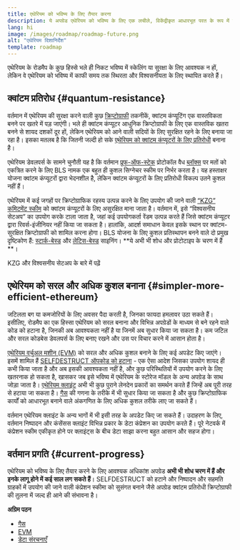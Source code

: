 ```yaml
---
title: एथेरियम को भविष्य के लिए तैयार करना
description: ये अपग्रेड एथेरियम को भविष्य के लिए एक लचीले, विकेंद्रीकृत आधारभूत परत के रूप में मजबूत करते हैं, चाहे भविष्य में कुछ भी हो।
lang: hi
image: /images/roadmap/roadmap-future.png
alt: "एथेरियम दिशानिर्देश"
template: roadmap
---
```


एथेरियम के रोडमैप के कुछ हिस्से भले ही निकट भविष्य में स्केलिंग या सुरक्षा के लिए आवश्यक न हों, लेकिन वे एथेरियम को भविष्य में काफी समय तक स्थिरता और विश्वसनीयता के लिए स्थापित करते हैं।

## क्वांटम प्रतिरोध {#quantum-resistance}

वर्तमान में एथेरियम की सुरक्षा करने वाली कुछ [क्रिप्टोग्राफी](/glossary/#cryptography) तकनीकें, क्वांटम कंप्यूटिंग एक वास्तविकता बनने पर खतरे में पड़ जाएंगी। भले ही क्वांटम कंप्यूटर आधुनिक क्रिप्टोग्राफी के लिए एक वास्तविक खतरा बनने से शायद दशकों दूर हों, लेकिन एथेरियम को आने वाली सदियों के लिए सुरक्षित रहने के लिए बनाया जा रहा है। इसका मतलब है कि जितनी जल्दी हो सके [एथेरियम को क्वांटम कंप्यूटरों के लिए प्रतिरोधी](https://consensys.net/blog/developers/how-will-quantum-supremacy-affect-blockchain/) बनाना है।

एथेरियम डेवलपर्स के सामने चुनौती यह है कि वर्तमान [प्रूफ-ऑफ-स्टेक](/glossary/#pos) प्रोटोकॉल वैध [ब्लॉक्स](/glossary/#block) पर मतों को एकत्रित करने के लिए BLS नामक एक बहुत ही कुशल सिग्‍नेचर स्‍कीम पर निर्भर करता है। यह हस्ताक्षर योजना क्वांटम कंप्यूटरों द्वारा भेदनशील है, लेकिन क्वांटम कंप्यूटरों के लिए प्रतिरोधी विकल्प उतने कुशल नहीं हैं।

एथेरियम में कई जगहों पर क्रिप्टोग्राफिक रहस्य उत्पन्न करने के लिए उपयोग की जाने वाली [“KZG” कमिटमेंट स्कीम](/roadmap/danksharding/#what-is-kzg) को क्वांटम कंप्यूटरों के लिए असुरक्षित माना जाता है। वर्तमान में, इसे “विश्वसनीय सेटअप” का उपयोग करके टाला जाता है, जहां कई उपयोगकर्ता रेंडम उत्पन्न करते हैं जिसे क्वांटम कंप्यूटर द्वारा रिवर्स-इंजीनियर नहीं किया जा सकता है। हालांकि, आदर्श समाधान केवल इसके स्थान पर क्वांटम-सुरक्षित क्रिप्टोग्राफी को शामिल करना होगा। BLS योजना के लिए कुशल प्रतिस्थापन बनने वाले दो प्रमुख दृष्टिकोण हैं: [स्‍टार्क-बेस्‍ड](https://hackmd.io/@vbuterin/stark_aggregation) और [लेटिस-बेस्‍ड](https://medium.com/asecuritysite-when-bob-met-alice/so-what-is-lattice-encryption-326ac66e3175) साइनिंग। **ये अभी भी शोध और प्रोटोटाइप के चरण में हैं **।

<ButtonLink variant="outline-color" href="/roadmap/danksharding#what-is-kzg"> KZG और विश्वसनीय सेटअप के बारे में पढ़ें</ButtonLink>

## एथेरियम को सरल और अधिक कुशल बनाना {#simpler-more-efficient-ethereum}

जटिलता बग या कमजोरियों के लिए अवसर पैदा करती है, जिनका फायदा हमलावर उठा सकते हैं। इसीलिए, रोडमैप का एक हिस्सा एथेरियम को सरल बनाना और विभिन्न अपग्रेडों के माध्यम से बने रहने वाले कोड को हटाना है, जिनकी अब आवश्यकता नहीं है या जिनमें अब सुधार किया जा सकता है। कम जटिल और सरल कोडबेस डेवलपर्स के लिए बनाए रखने और उस पर विचार करने में आसान होता है।

[एथेरियम वर्चुअल मशीन (EVM)](/developers/docs/evm) को सरल और अधिक कुशल बनाने के लिए कई अपडेट किए जाएंगे। इसमें शामिल हैं [SELFDESTRUCT ऑपकोड को हटाना](https://hackmd.io/@vbuterin/selfdestruct) - एक ऐसा आदेश जिसका उपयोग शायद ही कभी किया जाता है और अब इसकी आवश्यकता नहीं है, और कुछ परिस्थितियों में उपयोग करने के लिए खतरनाक हो सकता है, खासकर जब इसे भविष्य में एथेरियम के स्टोरेज मॉडल के अन्य अपग्रेड के साथ जोड़ा जाता है। [एथेरियम क्लाइंट](/glossary/#consensus-client) अभी भी कुछ पुराने लेनदेन प्रकारों का समर्थन करते हैं जिन्हें अब पूरी तरह से हटाया जा सकता है। [गैस](/glossary/#gas) की गणना के तरीके में भी सुधार किया जा सकता है और कुछ क्रिप्टोग्राफिक कार्यों को आधारभूत बनाने वाले अंकगणित के लिए अधिक कुशल तरीके लाए जा सकते हैं।

वर्तमान एथेरियम क्लाइंट के अन्य भागों में भी इसी तरह के अपडेट किए जा सकते हैं। उदाहरण के लिए, वर्तमान निष्पादन और कंसेंसस क्लाइंट विभिन्न प्रकार के डेटा कंप्रेशन का उपयोग करते हैं। पूरे नेटवर्क में कंप्रेशन स्कीम एकीकृत होने पर क्लाइंट्स के बीच डेटा साझा करना बहुत आसान और सहज होगा।

## वर्तमान प्रगति {#current-progress}

एथेरियम को भविष्य के लिए तैयार करने के लिए आवश्यक अधिकांश अपग्रेड **अभी भी शोध चरण में हैं और इनके लागू होने में कई साल लग सकते हैं**। SELFDESTRUCT को हटाने और निष्पादन और सहमति ग्राहकों में उपयोग की जाने वाली कंप्रेशन स्‍कीमा को सुसंगत बनाने जैसे अपग्रेड क्वांटम प्रतिरोधी क्रिप्टोग्राफी की तुलना में जल्द ही आने की संभावना है।

**अग्रिम पठन**

- [गैस](/developers/docs/gas)
- [EVM](/developers/docs/evm)
- [डेटा संरचनाएँ](/developers/docs/data-structures-and-encoding)
